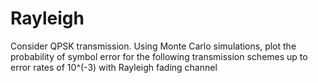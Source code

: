 # Rayleigh
Consider QPSK transmission. Using Monte Carlo simulations, plot the probability of symbol error for the following transmission schemes up to error rates of 10^(-3) with Rayleigh fading channel
